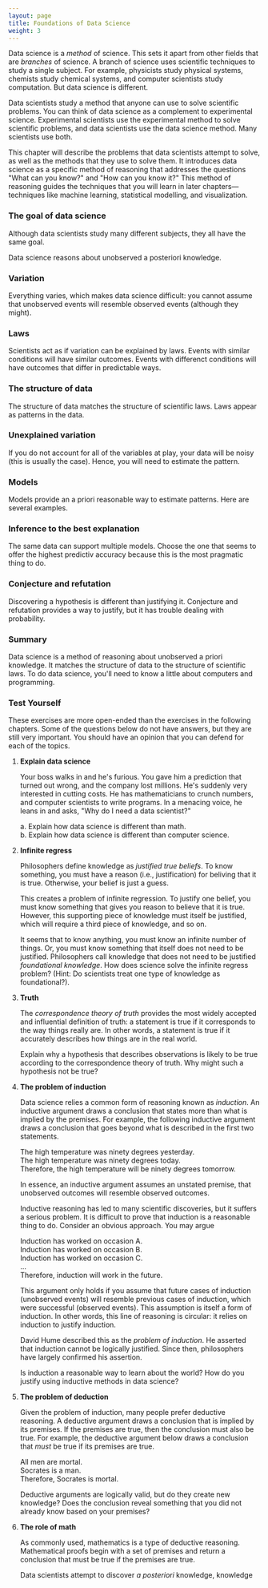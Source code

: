 ```yaml
---
layout: page
title: Foundations of Data Science
weight: 3
---
```


Data science is a _method_ of science. This sets it apart from other fields that are _branches_ of science. A branch of science uses scientific techniques to study a single subject. For example, physicists study physical systems, chemists study chemical systems, and computer scientists study computation. But data science is different.  

Data scientists study a method that anyone can use to solve scientific problems. You can think of data science as a complement to experimental science. Experimental scientists use the experimental method to solve scientific problems, and data scientists use the data science method. Many scientists use both.

This chapter will describe the problems that data scientists attempt to solve, as well as the methods that they use to solve them. It introduces data science as a specific method of reasoning that addresses the questions "What can you know?" and "How can you know it?" This method of reasoning guides the techniques that you will learn in later chapters—techniques like machine learning, statistical modelling, and visualization.

### The goal of data science

Although data scientists study many different subjects, they all have the same goal.

Data science reasons about unobserved a posteriori knowledge.

### Variation

Everything varies, which makes data science difficult: you cannot assume that unobserved events will resemble observed events (although they might).

### Laws

Scientists act as if variation can be explained by laws. Events with similar conditions will have similar outcomes. Events with differenct conditions will have outcomes that differ in predictable ways.

### The structure of data

The structure of data matches the structure of scientific laws. Laws appear as patterns in the data.

### Unexplained variation

If you do not account for all of the variables at play, your data will be noisy (this is usually the case). Hence, you will need to estimate the pattern.

### Models

Models provide an a priori reasonable way to estimate patterns. Here are several examples.

### Inference to the best explanation

The same data can support multiple models. Choose the one that seems to offer the highest predictiv accuracy because this is the most pragmatic thing to do. 

### Conjecture and refutation

Discovering a hypothesis is different than justifying it. Conjecture and refutation provides a way to justify, but it has trouble dealing with probability.

### Summary

Data science is a method of reasoning about unobserved a priori knowledge. It matches the structure of data to the structure of scientific laws. To do data science, you'll need to know a little about computers and programming.

### Test Yourself

These exercises are more open-ended than the exercises in the following chapters. Some of the questions below do not have answers, but they are still very important. You should have an opinion that you can defend for each of the topics.

1. **Explain data science**

    Your boss walks in and he's furious. You gave him a prediction that turned out wrong, and the company lost millions. He's suddenly very interested in cutting costs. He has mathematicians to crunch numbers, and computer scientists to write programs. In a menacing voice, he leans in and asks, "Why do I need a data scientist?"

    a. Explain how data science is different than math.  
    b. Explain how data science is different than computer science.

2. **Infinite regress** 
    
    Philosophers define knowledge as _justified true beliefs_. To know something, you must have a reason (i.e., justification) for beliving that it is true. Otherwise, your belief is just a guess.

    This creates a problem of infinite regression. To justify one belief, you must know something that gives you reason to believe that it is true. However, this supporting piece of knowledge must itself be justified, which will require a third piece of knowledge, and so on. 

    It seems that to know anything, you must know an infinite number of things. Or, you must know something that itself does not need to be justified. Philosophers call knowledge that does not need to be justified _foundational knowledge_. How does science solve the infinite regress problem? (Hint: Do scientists treat one type of knowledge as foundational?).

3. **Truth**

    The _correspondence theory of truth_ provides the most widely accepted and influential definition of truth: a statement is true if it corresponds to the way things really are. In other words, a statement is true if it accurately describes how things are in the real world. 

    Explain why a hypothesis that describes observations is likely to be true according to the correspondence theory of truth. Why might such a hypothesis not be true?

4. **The problem of induction**

    Data science relies a common form of reasoning known as _induction_. An inductive argument draws a conclusion that states more than what is implied by the premises. For example, the following inductive argument draws a conclusion that goes beyond what is described in the first two statements.

    The high temperature was ninety degrees yesterday.  
    The high temperature was ninety degrees today.  
    Therefore, the high temperature will be ninety degrees tomorrow.

    In essence, an inductive argument assumes an unstated premise, that unobserved outcomes will resemble observed outcomes.

    Inductive reasoning has led to many scientific discoveries, but it suffers a serious problem. It is difficult to prove that induction is a reasonable thing to do. Consider an obvious approach. You may argue

    Induction has worked on occasion A.  
    Induction has worked on occasion B.  
    Induction has worked on occasion C.   
    ...  
    Therefore, induction will work in the future.

    This argument only holds if you assume that future cases of induction (unobserved events) will resemble previous cases of induction, which were successful (observed events). This assumption is itself a form of induction. In other words, this line of reasoning is circular: it relies on induction to justify induction.

    David Hume described this as the _problem of induction_. He asserted that induction cannot be logically justified. Since then, philosophers have largely confirmed his assertion.

    Is induction a reasonable way to learn about the world? How do you justify using inductive methods in data science? 

4. **The problem of deduction** 

    Given the problem of induction, many people prefer deductive reasoning. A deductive argument draws a conclusion that is implied by its premises. If the premises are true, then the conclusion must also be true. For example, the deductive argument below draws a conclusion that _must_ be true if its premises are true.

    All men are mortal.  
    Socrates is a man.  
    Therefore, Socrates is mortal.

    Deductive arguments are logically valid, but do they create new knowledge? Does the conclusion reveal something that you did not already know based on your premises?

5. **The role of math** 

    As commonly used, mathematics is a type of deductive reasoning. Mathematical proofs begin with a set of premises and return a conclusion that must be true if the premises are true. 

    Data scientists attempt to discover _a posteriori_ knowledge, knowledge 





